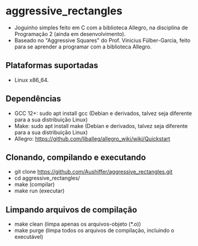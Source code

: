 # aggressive_rectangles
- Joguinho simples feito em C com a biblioteca Allegro, na disciplina de Programação 2 (ainda em desenvolvimento).
- Baseado no "Aggressive Squares" do Prof. Vinicius Fülber-Garcia, feito para se aprender a programar com a biblioteca Allegro.

## Plataformas suportadas
- Linux x86_64.

## Dependências
- GCC 12+: sudo apt install gcc (Debian e derivados, talvez seja diferente para a sua distribuição Linux)
- Make: sudo apt install make (Debian e derivados, talvez seja diferente para a sua distribuição Linux)
- Allegro: https://github.com/liballeg/allegro_wiki/wiki/Quickstart

## Clonando, compilando e executando
- git clone https://github.com/Aushiffer/aggressive_rectangles.git
- cd aggressive_rectangles/
- make (compilar)
- make run (executar)

## Limpando arquivos de compilação
- make clean (limpa apenas os arquivos-objeto (*.o))
- make purge (limpa todos os arquivos de compilação, incluindo o executável)
